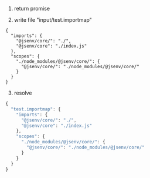1. return promise

2. write file "input/test.importmap"
```importmap
{
  "imports": {
    "@jsenv/core/": "./",
    "@jsenv/core": "./index.js"
  },
  "scopes": {
    "./node_modules/@jsenv/core/": {
      "@jsenv/core/": "./node_modules/@jsenv/core/"
    }
  }
}
```

3. resolve
```js
{
  "test.importmap": {
    "imports": {
      "@jsenv/core/": "./",
      "@jsenv/core": "./index.js"
    },
    "scopes": {
      "./node_modules/@jsenv/core/": {
        "@jsenv/core/": "./node_modules/@jsenv/core/"
      }
    }
  }
}
```